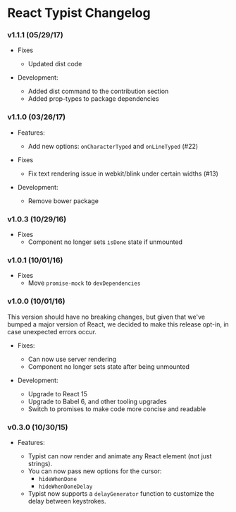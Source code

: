 # React Typist Changelog

### v1.1.1 (05/29/17)

- Fixes
  + Updated dist code

- Development:
  + Added dist command to the contribution section
  + Added prop-types to package dependencies
  
  
### v1.1.0 (03/26/17)

- Features:
  + Add new options: `onCharacterTyped` and `onLineTyped` (#22)

- Fixes
  + Fix text rendering issue in webkit/blink under certain widths (#13)

- Development:
  + Remove bower package


### v1.0.3 (10/29/16)

- Fixes
  + Component no longer sets `isDone` state if unmounted


### v1.0.1 (10/01/16)

- Fixes
  + Move `promise-mock` to `devDependencies`


### v1.0.0 (10/01/16)

This version should have no breaking changes, but given that we've bumped a
major version of React, we decided to  make this release opt-in, in case
unexpected errors occur.

- Fixes:
  + Can now use server rendering
  + Component no longer sets state after being unmounted

- Development:
  + Upgrade to React 15
  + Upgrade to Babel 6, and other tooling upgrades
  + Switch to promises to make code more concise and readable


### v0.3.0 (10/30/15)

- Features:

  + Typist can now render and animate any React element (not just strings).
  + You can now pass new options for the cursor:
    + `hideWhenDone`
    + `hideWhenDoneDelay`
  + Typist now supports a `delayGenerator` function to customize the delay
    between keystrokes.
